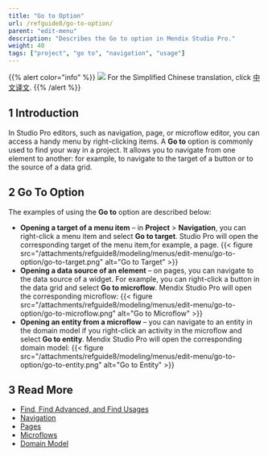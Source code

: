 ```yaml
---
title: "Go to Option"
url: /refguide8/go-to-option/
parent: "edit-menu"
description: "Describes the Go to option in Mendix Studio Pro."
weight: 40
tags: ["project", "go to", "navigation", "usage"]
---
```


{{% alert color="info" %}}
<img src="/attachments/china.png" class="d-inline-block" /> For the Simplified Chinese translation, click [中文译文](https://cdn.mendix.tencent-cloud.com/documentation/refguide8/go-to-option.pdf).
{{% /alert %}}

## 1 Introduction

In Studio Pro editors, such as navigation, page, or microflow editor, you can access a handy menu by right-clicking items. A **Go to** option is commonly used to find your way in a project. It allows you to navigate from one element to another: for example, to navigate to the target of a button or to the source of a data grid.

## 2 Go To Option

The examples of using the **Go to** option are described below:

* **Opening a target of a menu item** – in **Project** > **Navigation**, you can right-click a menu item and select **Go to target**. Studio Pro will open the corresponding target of the menu item,for example, a page.
  {{< figure src="/attachments/refguide8/modeling/menus/edit-menu/go-to-option/go-to-target.png" alt="Go to Target" >}}
* **Opening a data source of an element** – on pages, you can navigate to the data source of a widget. For example, you can right-click a button in the data grid and select **Go to microflow**. Mendix Studio Pro will open the corresponding microflow:
  {{< figure src="/attachments/refguide8/modeling/menus/edit-menu/go-to-option/go-to-microflow.png" alt="Go to Microflow" >}}
* **Opening an entity from a microflow** – you can navigate to an entity in the domain model if you right-click an activity in the microflow and select **Go to entity**. Mendix Studio Pro will open the corresponding domain model:
  {{< figure src="/attachments/refguide8/modeling/menus/edit-menu/go-to-option/go-to-entity.png" alt="Go to Entity" >}}

## 3 Read More

* [Find, Find Advanced, and Find Usages](/refguide8/find-and-find-advanced/)
* [Navigation](/refguide8/navigation/)
* [Pages](/refguide8/pages/)
* [Microflows](/refguide8/microflows/)
* [Domain Model](/refguide8/domain-model/)